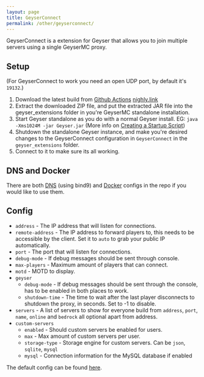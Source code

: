 ```yaml
---
layout: page
title: GeyserConnect
permalink: /other/geyserconnect/
---
```


GeyserConnect is a extension for Geyser that allows you to join multiple servers using a single GeyserMC proxy.

## Setup
(For GeyserConnect to work you need an open UDP port, by default it's `19132`.)
1. Download the latest build from [Github Actions](https://github.com/GeyserMC/GeyserConnect/actions)
[nighly.link](https://github.com/GeyserMC/GeyserConnect/actions)
3. Extract the downloaded ZIP file, and put the extracted JAR file into the geyser_extensions folder in you're GeyserMC standalone installation.
4. Start Geyser standalone as you do with a normal Geyser install. EG: `java -Xms1024M -jar Geyser.jar` (More info on [Creating a Startup Script](/geyser/creating-a-startup-script/))
5. Shutdown the standalone Geyser instance, and make you're desired changes to the GeyserConnect configuration in `GeyserConnect` in the `geyser_extensions` folder.
6. Connect to it to make sure its all working.

## DNS and Docker
There are both [DNS](https://github.com/GeyserMC/GeyserConnect/tree/master/bind9) (using bind9) and [Docker](https://github.com/GeyserMC/GeyserConnect/tree/master/docker) configs in the repo if you would like to use them.

## Config
* `address` - The IP address that will listen for connections.
* `remote-address` - The IP address to forward players to, this needs to be accessible by the client. Set it to `auto` to grab your public IP automatically.
* `port` - The port that will listen for connections.
* `debug-mode` - If debug messages should be sent through console.
* `max-players` - Maximum amount of players that can connect.
* `motd` - MOTD to display.
* `geyser`
  * `debug-mode` - If debug messages should be sent through the console, has to be enabled in both places to work.
  * `shutdown-time` - The time to wait after the last player disconnects to shutdown the proxy, in seconds. Set to -1 to disable.
* `servers` - A list of servers to show for everyone build from `address`, `port`, `name`, `online` and `bedrock` all optional apart from address.
* `custom-servers`
  * `enabled` - Should custom servers be enabled for users.
  * `max` - Max amount of custom servers per user.
  * `storage-type` - Storage engine for custom servers. Can be `json`, `sqlite`, `mysql`
  * `mysql` - Connection information for the MySQL database if enabled

The default config can be found [here](https://github.com/GeyserMC/GeyserConnect/blob/master/src/main/resources/config.yml).
